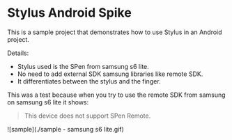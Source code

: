 # Stylus Android Spike

This is a sample project that demonstrates how to use Stylus in an Android project.

Details:
- Stylus used is the SPen from samsung s6 lite.
- No need to add external SDK samsung libraries like remote SDK.
- It differentiates between the stylus and the finger.

This was a test because when you try to use the remote SDK from samsung on 
samsung s6 lite it shows:
> This device does not support SPen Remote.

![sample](./sample - samsung s6 lite.gif)
